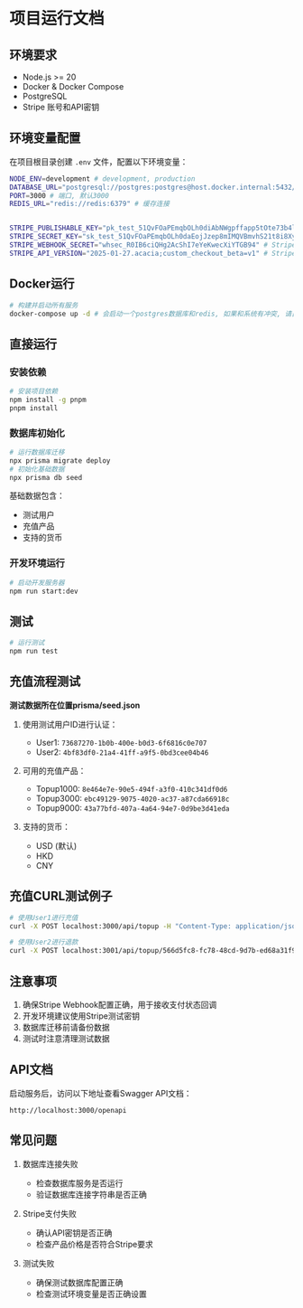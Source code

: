 # 项目运行文档

## 环境要求

- Node.js >= 20
- Docker & Docker Compose
- PostgreSQL
- Stripe 账号和API密钥

## 环境变量配置

在项目根目录创建 `.env` 文件，配置以下环境变量：

```bash
NODE_ENV=development # development, production
DATABASE_URL="postgresql://postgres:postgres@host.docker.internal:5432/pay_service?schema=public"
PORT=3000 # 端口, 默认3000
REDIS_URL="redis://redis:6379" # 缓存连接


STRIPE_PUBLISHABLE_KEY="pk_test_51QvFOaPEmqbOLh0diAbNWgpffapp5tOte73b4lcaDa1rCLvBYQceRlIqUyb0qoMw7dwG7Q4j2MpJDt8p91jFDhvD003FTZe2dX"
STRIPE_SECRET_KEY="sk_test_51QvFOaPEmqbOLh0daEojJzep8mIMQVBmvhS21t8i8XyyeesdtsqYxS9cpl2hBDueRK3ywIAylLG2AWjwUC68IR4i00nqt7QwKs" # Stripe 密钥
STRIPE_WEBHOOK_SECRET="whsec_R0IB6ciQHg2AcShI7eYeKwecXiYTGB94" # Stripe 签名密钥
STRIPE_API_VERSION="2025-01-27.acacia;custom_checkout_beta=v1" # Stripe 版本, 默认2025-01-27.acacia, 如需要启用ui_mode=custom需要指定为2025-01-27.acacia;custom_checkout_beta=v1
```

## Docker运行

```bash
# 构建并启动所有服务
docker-compose up -d # 会启动一个postgres数据库和redis, 如果和系统有冲突, 请自行修改docker-compose.yml以及.env文件对应的postgres和redis的配置
```

## 直接运行

### 安装依赖

```bash
# 安装项目依赖
npm install -g pnpm
pnpm install
```

### 数据库初始化

```bash
# 运行数据库迁移
npx prisma migrate deploy
# 初始化基础数据
npx prisma db seed
```

基础数据包含：

- 测试用户
- 充值产品
- 支持的货币

### 开发环境运行

```bash
# 启动开发服务器
npm run start:dev
```

## 测试

```bash
# 运行测试
npm run test
```

## 充值流程测试

**测试数据所在位置prisma/seed.json**

1. 使用测试用户ID进行认证：

   - User1: `73687270-1b0b-400e-b0d3-6f6816c0e707`
   - User2: `4bf83df0-21a4-41ff-a9f5-0bd3cee04b46`

2. 可用的充值产品：

   - Topup1000: `8e464e7e-90e5-494f-a3f0-410c341df0d6`
   - Topup3000: `ebc49129-9075-4020-ac37-a87cda66918c`
   - Topup9000: `43a77bfd-407a-4a64-94e7-0d9be3d41eda`

3. 支持的货币：
   - USD (默认)
   - HKD
   - CNY

## 充值CURL测试例子

```bash
# 使用User1进行充值
curl -X POST localhost:3000/api/topup -H "Content-Type: application/json" -H "Authorization: 73687270-1b0b-400e-b0d3-6f6816c0e707" -d '{"uiMode": "hosted", "callbackUrl": "http://localhost:3000", "cancelUrl": "http://localhost:3000", "products": [{"id": "8e464e7e-90e5-494f-a3f0-410c341df0d6", "quantity": 2}], "currencyCode": "CNY"}'

# 使用User2进行退款
curl -X POST localhost:3001/api/topup/566d5fc8-fc78-48cd-9d7b-ed68a31f9820/refund -H "Content-Type: application/json" -H "Authorization: 73687270-1b0b-400e-b0d3-6f6816c0e707" -d '{"amount": "100"}'
```

## 注意事项

1. 确保Stripe Webhook配置正确，用于接收支付状态回调
2. 开发环境建议使用Stripe测试密钥
3. 数据库迁移前请备份数据
4. 测试时注意清理测试数据

## API文档

启动服务后，访问以下地址查看Swagger API文档：

```
http://localhost:3000/openapi
```

## 常见问题

1. 数据库连接失败

   - 检查数据库服务是否运行
   - 验证数据库连接字符串是否正确

2. Stripe支付失败

   - 确认API密钥是否正确
   - 检查产品价格是否符合Stripe要求

3. 测试失败
   - 确保测试数据库配置正确
   - 检查测试环境变量是否正确设置
